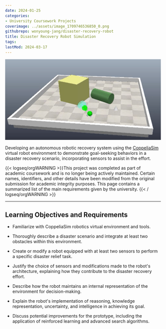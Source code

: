 ```yaml
---
date: 2024-01-25
categories:
- University Coursework Projects
coverimage: ../assets/image_1709746536850_0.png
githubrepo: wonyoung-jang/disaster-recovery-robot
title: Disaster Recovery Robot Simulation
tags:
lastMod: 2024-03-17
---
```

![image.png](/assets/image_1709746536850_0.png)

Developing an autonomous robotic recovery system using the [CoppeliaSim](https://www.coppeliarobotics.com/) virtual robot environment to demonstrate goal-seeking behaviors in a disaster recovery scenario, incorporating sensors to assist in the effort.

{{< logseq/orgWARNING >}}This project was completed as part of academic coursework and is no longer being actively maintained. Certain names, identifiers, and other details have been modified from the original submission for academic integrity purposes. This page contains a summarized list of the main requirements given by the university.
{{< / logseq/orgWARNING >}}

---

## Learning Objectives and Requirements

  + Familiarize with CoppeliaSim robotics virtual environment and tools.

  + Thoroughly describe a disaster scenario and integrate at least two obstacles within this environment.

  + Create or modify a robot equipped with at least two sensors to perform a specific disaster relief task.

  + Justify the choice of sensors and modifications made to the robot's architecture, explaining how they contribute to the disaster recovery effort.

  + Describe how the robot maintains an internal representation of the environment for decision-making.

  + Explain the robot's implementation of reasoning, knowledge representation, uncertainty, and intelligence in achieving its goal.

  + Discuss potential improvements for the prototype, including the application of reinforced learning and advanced search algorithms.
